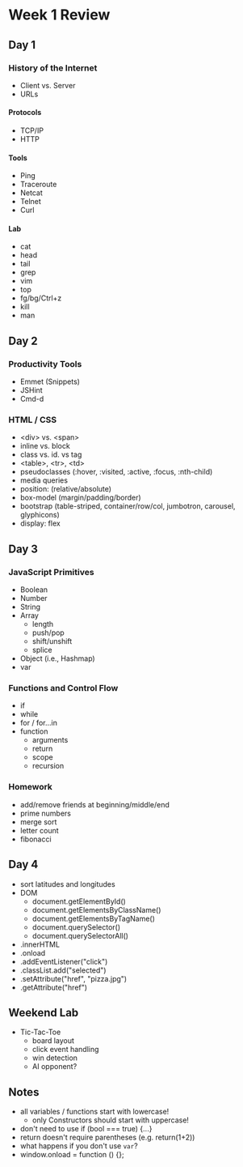 # Week 1 Review

## Day 1

### History of the Internet

- Client vs. Server
- URLs

#### Protocols
- TCP/IP
- HTTP

#### Tools
- Ping
- Traceroute
- Netcat
- Telnet
- Curl

#### Lab

- cat
- head
- tail
- grep
- vim
- top
- fg/bg/Ctrl+z
- kill
- man

## Day 2

### Productivity Tools

- Emmet (Snippets)
- JSHint
- Cmd-d

### HTML / CSS

- \<div\> vs. \<span\>
- inline vs. block
- class vs. id. vs tag
- \<table\>, \<tr\>, \<td\>
- pseudoclasses (:hover, :visited, :active, :focus, :nth-child)
- media queries
- position: (relative/absolute)
- box-model (margin/padding/border)
- bootstrap (table-striped, container/row/col, jumbotron, carousel,
  glyphicons)
- display: flex

## Day 3

### JavaScript Primitives

- Boolean
- Number
- String
- Array
  - length
  - push/pop
  - shift/unshift
  - splice
- Object (i.e., Hashmap)
- var

### Functions and Control Flow

- if
- while
- for / for...in
- function
  - arguments
  - return
  - scope
  - recursion

### Homework

- add/remove friends at beginning/middle/end
- prime numbers
- merge sort
- letter count
- fibonacci

## Day 4

- sort latitudes and longitudes
- DOM
  - document.getElementById()
  - document.getElementsByClassName()
  - document.getElementsByTagName()
  - document.querySelector()
  - document.querySelectorAll()
- .innerHTML
- .onload
- .addEventListener("click")
- .classList.add("selected")
- .setAttribute("href", "pizza.jpg")
- .getAttribute("href")

## Weekend Lab

- Tic-Tac-Toe
  - board layout
  - click event handling
  - win detection
  - AI opponent?

## Notes

- all variables / functions start with lowercase!
  - only Constructors should start with uppercase!
- don't need to use if (bool === true) {...}
- return doesn't require parentheses (e.g. return(1+2))
- what happens if you don't use `var`?
- window.onload = function () {};
